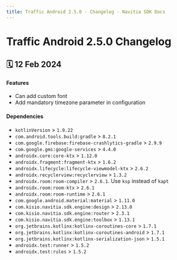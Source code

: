 ```yaml
---
title: Traffic Android 2.5.0 - Changelog - Navitia SDK Docs
---
```


# Traffic Android 2.5.0 Changelog

<h2>🗓 12 Feb 2024</h2>

#### Features
- Can add custom font
- Add mandatory timezone parameter in configuration

#### Dependencies
- `kotlinVersion` > `1.9.22`
- `com.android.tools.build:gradle` > `8.2.1`
- `com.google.firebase:firebase-crashlytics-gradle` > `2.9.9`
- `com.google.gms:google-services` > `4.4.0`
- `androidx.core:core-ktx` > `1.12.0`
- `androidx.fragment:fragment-ktx` > `1.6.2`
- `androidx.lifecycle:lifecycle-viewmodel-ktx` > `2.6.2`
- `androidx.recyclerview:recyclerview` > `1.3.2`
- `androidx.room:room-compiler` > `2.6.1`. Use `ksp` instead of `kapt`
- `androidx.room:room-ktx` > `2.6.1`
- `androidx.room:room-runtime` > `2.6.1`
- `com.google.android.material:material` > `1.11.0`
- `com.kisio.navitia.sdk.engine:design` > `2.13.0`
- `com.kisio.navitia.sdk.engine:router` > `2.3.1`
- `com.kisio.navitia.sdk.engine:toolbox` > `1.13.1`
- `org.jetbrains.kotlinx:kotlinx-coroutines-core` > `1.7.1`
- `org.jetbrains.kotlinx:kotlinx-coroutines-android` > `1.7.1`
- `org.jetbrains.kotlinx:kotlinx-serialization-json` > `1.5.1`
- `androidx.test:runner` > `1.5.2`
- `androidx.test:rules` > `1.5.2`
